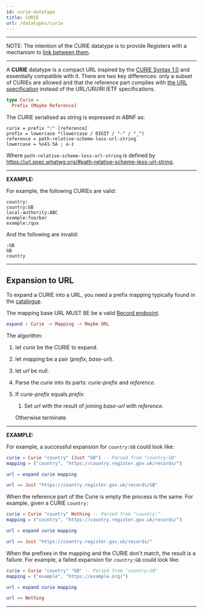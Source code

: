 ```yaml
---
id: curie-datatype
title: CURIE
url: /datatypes/curie
---
```


***
NOTE: The intention of the CURIE datatype is to provide Registers with a
mechanism to [link between them](/data-model/link).
***

A **CURIE** datatype is a compact URL inspired by the [CURIE Syntax
1.0](@curie) and essentially compatible with it. There are two key
differences: only a subset of CURIEs are allowed and that the reference part
complies with [the URL specification](@url) instead of the URL/URI/IRI IETF
specifications.

```elm
type Curie =
  Prefix (Maybe Reference)
```

The CURIE serialised as string is expressed in ABNF as:

```abnf
curie = prefix ":" [reference]
prefix = lowercase *(lowercase / DIGIT / "-" / "_")
reference = path-relative-scheme-less-url-string
lowercase = %x41-5A ; a-z
```

Where `path-relative-scheme-less-url-string` is defined by
https://url.spec.whatwg.org/#path-relative-scheme-less-url-string.


***
**EXAMPLE:**

For example, the following CURIEs are valid:

```
country:
country:GB
local-authority:ABC
example:foo/bar
example:/qux
```

And the following are invalid:

```
:GB
GB
country
```
***

## Expansion to URL

To expand a CURIE into a URL, you need a prefix mapping typically found in the
[catalogue](/glossary/catalogue).

The mapping base URL MUST BE be a valid [Record endpoint](/rest-api/records#get-a-record).

```elm
expand : Curie -> Mapping -> Maybe URL
```

The algorithm:

1. let _curie_ be the CURIE to expand.
1. let _mapping_ be a pair (_prefix_, _base-url_).
1. let _url_ be null.
1. Parse the _curie_ into its parts: _curie-prefix_ and _reference_.
1. If _curie-prefix_ equals _prefix_:
   1. Set _url_ with the result of joining _base-url_ with _reference_.

   Otherwise terminate.


***
**EXAMPLE:**

For example, a successful expansion for `country:GB` could look like:

```elm
curie = Curie "country" (Just "GB") -- Parsed from "country:GB"
mapping = ("country", "https://country.register.gov.uk/records/")

url = expand curie mapping

url == Just "https://country.register.gov.uk/records/GB"
```

When the reference part of the Curie is empty the process is the same. For
example, given a CURIE `country:`

```elm
curie = Curie "country" Nothing -- Parsed from "country:"
mapping = ("country", "https://country.register.gov.uk/records/")

url = expand curie mapping

url == Just "https://country.register.gov.uk/records/"
```

When the prefixes in the mapping and the CURIE don't match, the result is a
failure. For example, a failed expansion for `country:GB` could look like:

```elm
curie = Curie "country" "GB" -- Parsed from "country:GB"
mapping = ("example", "https://example.org/")

url = expand curie mapping

url == Nothing
```
***
